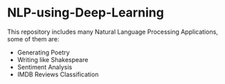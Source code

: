 # NLP-using-Deep-Learning

This repository includes many Natural Language Processing Applications, some of them are:

* Generating Poetry
* Writing like Shakespeare
* Sentiment Analysis
* IMDB Reviews Classification
